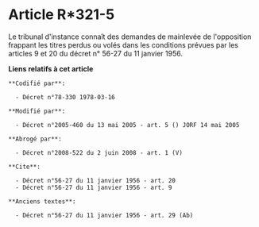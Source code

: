 # Article R*321-5

Le tribunal d'instance connaît des demandes de mainlevée de l'opposition frappant les titres perdus ou volés dans les
conditions prévues par les articles 9 et 20 du décret n° 56-27 du 11 janvier 1956.

**Liens relatifs à cet article**

	**Codifié par**:

	  - Décret n°78-330 1978-03-16

	**Modifié par**:

	  - Décret n°2005-460 du 13 mai 2005 - art. 5 () JORF 14 mai 2005

	**Abrogé par**:

	  - Décret n°2008-522 du 2 juin 2008 - art. 1 (V)

	**Cite**:

	  - Décret n°56-27 du 11 janvier 1956 - art. 20
	  - Décret n°56-27 du 11 janvier 1956 - art. 9

	**Anciens textes**:

	  - Décret n°56-27 du 11 janvier 1956 - art. 29 (Ab)
